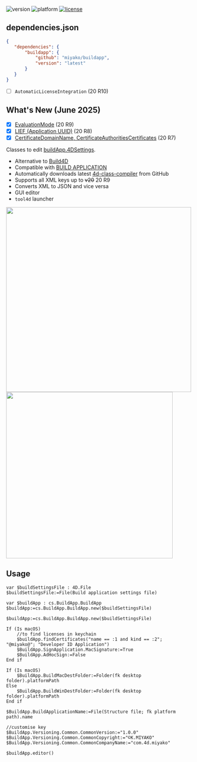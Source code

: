 ![version](https://img.shields.io/badge/version-21%2B-3B69E9)
![platform](https://img.shields.io/static/v1?label=platform&message=mac-intel%20|%20mac-arm%20|%20win-64&color=blue)
[![license](https://img.shields.io/github/license/miyako/4d-class-buildapp)](LICENSE)

## dependencies.json

 ```json
{
	"dependencies": {
		"buildapp": {
			"github": "miyako/buildapp",
			"version": "latest"
		}
	}
}
```

- [ ] `AutomaticLicenseIntegration` (20 R10)

## What's New (June 2025)

- [x] [EvaluationMode](https://blog.4d.com/building-evaluation-applications/) (20 R9)
- [x] [LIEF (Application UUID)](https://blog.4d.com/defining-the-4d-built-application-uuid-for-macos/) (20 R8)
- [x] [CertificateDomainName, CertificateAuthoritiesCertificates](https://blog.4d.com/encryption-authentication-certificate-authority-validation/) (20 R7)

Classes to edit [buildApp.4DSettings](https://doc.4d.com/4Dv20/4D/20/4D-XML-Keys-BuildApplication.100-6335734.en.html).

* Alternative to [Build4D](https://github.com/4d-depot/Build4D)
* Compatible with [BUILD APPLICATION](https://doc.4d.com/4Dv20/4D/20.2/BUILD-APPLICATION.301-6720787.en.html)
* Automatically downloads latest [4d-class-compiler](https://github.com/miyako/4d-class-compiler) from GitHub
* Supports all XML keys up to ~~v20~~ 20 R9
* Converts XML to JSON and vice versa
* GUI editor
* `tool4d` launcher

<img src="https://github.com/user-attachments/assets/7f5e84de-71f5-488b-b5bf-e4b0101fa77b" width=500 height=auto />

<img src="https://github.com/user-attachments/assets/ccb5b914-db6e-481a-85d5-67d59c814897" width=450 height=auto />


## Usage

```4d
var $buildSettingsFile : 4D.File
$buildSettingsFile:=File(Build application settings file)

var $buildApp : cs.BuildApp.BuildApp
$buildApp:=cs.BuildApp.BuildApp.new($buildSettingsFile)

$buildApp:=cs.BuildApp.BuildApp.new($buildSettingsFile)

If (Is macOS)
	//to find licenses in keychain
	$buildApp.findCertificates("name == :1 and kind == :2"; "@miyako@"; "Developer ID Application")
	$BuildApp.SignApplication.MacSignature:=True
	$BuildApp.AdHocSign:=False
End if 

If (Is macOS)
	$BuildApp.BuildMacDestFolder:=Folder(fk desktop folder).platformPath
Else 
	$BuildApp.BuildWinDestFolder:=Folder(fk desktop folder).platformPath
End if 

$BuildApp.BuildApplicationName:=File(Structure file; fk platform path).name

//customise key
$BuildApp.Versioning.Common.CommonVersion:="1.0.0"
$BuildApp.Versioning.Common.CommonCopyright:="©︎K.MIYAKO"
$BuildApp.Versioning.Common.CommonCompanyName:="com.4d.miyako"

$buildApp.editor()
```
